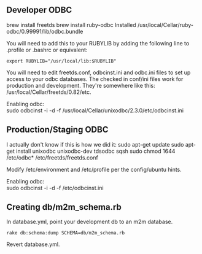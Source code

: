 ## Developer ODBC

brew install freetds
brew install ruby-odbc
Installed /usr/local/Cellar/ruby-odbc/0.99991/lib/odbc.bundle

You will need to add this to your RUBYLIB by adding the following line to
.profile or .bashrc or equivalent:

    export RUBYLIB="/usr/local/lib:$RUBYLIB"

You will need to edit freetds.conf, odbcinst.ini and odbc.ini files to set up
access to your odbc databases.  The checked in conf/ini files work for production and development.  They're somewhere like this: /usr/local/Cellar/freetds/0.82/etc.

Enabling odbc:  
  sudo odbcinst -i -d -f /usr/local/Cellar/unixodbc/2.3.0/etc/odbcinst.ini

## Production/Staging ODBC

I actually don't know if this is how we did it:
sudo apt-get update
sudo apt-get install unixodbc unixodbc-dev tdsodbc sqsh
sudo chmod 1644 /etc/odbc* /etc/freetds/freetds.conf

Modify /etc/environment and /etc/profile per the config/ubuntu hints.

Enabling odbc:  
  sudo odbcinst -i -d -f /etc/odbcinst.ini

## Creating db/m2m_schema.rb

In database.yml, point your development db to an m2m database.

	rake db:schema:dump SCHEMA=db/m2m_schema.rb

Revert database.yml.